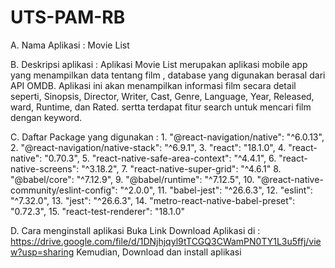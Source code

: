 # UTS-PAM-RB

A. Nama Aplikasi : Movie List

B. Deskripsi aplikasi : Aplikasi Movie List merupakan aplikasi mobile app yang menampilkan data tentang film , database yang digunakan berasal dari API OMDB. Aplikasi ini akan menampilkan informasi film secara detail seperti, Sinopsis, Director, Writer, Cast, Genre, Language, Year, Released, ward, Runtime, dan Rated. sertta terdapat fitur search untuk mencari film dengan keyword.

C. Daftar Package yang digunakan :
    1. "@react-navigation/native": "^6.0.13",
    2. "@react-navigation/native-stack": "^6.9.1",
    3. "react": "18.1.0",
    4. "react-native": "0.70.3",
    5. "react-native-safe-area-context": "^4.4.1",
    6. "react-native-screens": "^3.18.2",
    7. "react-native-super-grid": "^4.6.1"
    8. "@babel/core": "^7.12.9",
    9. "@babel/runtime": "^7.12.5",
    10. "@react-native-community/eslint-config": "^2.0.0",
    11. "babel-jest": "^26.6.3",
    12. "eslint": "^7.32.0",
    13. "jest": "^26.6.3",
    14. "metro-react-native-babel-preset": "0.72.3",
    15. "react-test-renderer": "18.1.0"

D. Cara menginstall aplikasi
      Buka Link Download Aplikasi di : https://drive.google.com/file/d/1DNjhjqyl9tTCGQ3CWamPN0TY1L3u5ffj/view?usp=sharing
      Kemudian, Download dan install aplikasi
